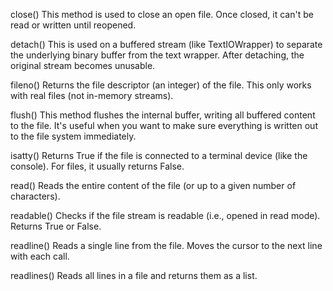 close()
This method is used to close an open file. Once closed, it can't be read or written until reopened.

detach()
This is used on a buffered stream (like TextIOWrapper) to separate the underlying binary buffer from the text wrapper. After detaching, the original stream becomes unusable.

fileno()
Returns the file descriptor (an integer) of the file. This only works with real files (not in-memory streams).

flush()
This method flushes the internal buffer, writing all buffered content to the file. It's useful when you want to make sure everything is written out to the file system immediately.

isatty()
Returns True if the file is connected to a terminal device (like the console). For files, it usually returns False.

read()
Reads the entire content of the file (or up to a given number of characters).

readable()
Checks if the file stream is readable (i.e., opened in read mode). Returns True or False.

readline()
Reads a single line from the file. Moves the cursor to the next line with each call.

readlines()
Reads all lines in a file and returns them as a list.

